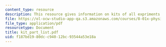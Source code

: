 ```yaml
---
content_type: resource
description: This resource gives information on kits of all expriments.
file: https://ol-ocw-studio-app-qa.s3.amazonaws.com/courses/8-01x-physics-i-classical-mechanics-with-an-experimental-focus-fall-2002/f187bd1980dcc94012bc93544a53e18a_kit_part_list.pdf
file_type: application/pdf
resourcetype: Document
title: kit_part_list.pdf
uid: f187bd19-80dc-c940-12bc-93544a53e18a
---
```

